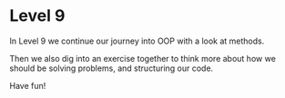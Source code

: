 # Level 9

In Level 9 we continue our journey into OOP with a look at methods.

Then we also dig into an exercise together to think more about how we should be solving problems, and structuring our code.

Have fun!
